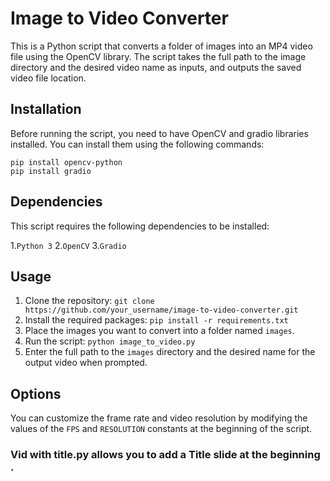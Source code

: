 # Image to Video Converter
This is a Python script that converts a folder of images into an MP4 video file using the OpenCV library. 
The script takes the full path to the image directory and the desired video name as inputs, and outputs the saved video file location.

## Installation
Before running the script, you need to have OpenCV and gradio libraries installed. You can install them using the following commands:

```
pip install opencv-python
pip install gradio
```

## Dependencies
This script requires the following dependencies to be installed:

1.`Python 3`
2.`OpenCV`
3.`Gradio`


## Usage

1. Clone the repository: `git clone https://github.com/your_username/image-to-video-converter.git`
2. Install the required packages: `pip install -r requirements.txt`
3. Place the images you want to convert into a folder named `images`.
4. Run the script: `python image_to_video.py`
5. Enter the full path to the `images` directory and the desired name for the output video when prompted.

## Options

You can customize the frame rate and video resolution by modifying the values of the `FPS` and `RESOLUTION` constants at the beginning of the script.


### Vid with title.py allows you to add a Title slide at the beginning .
